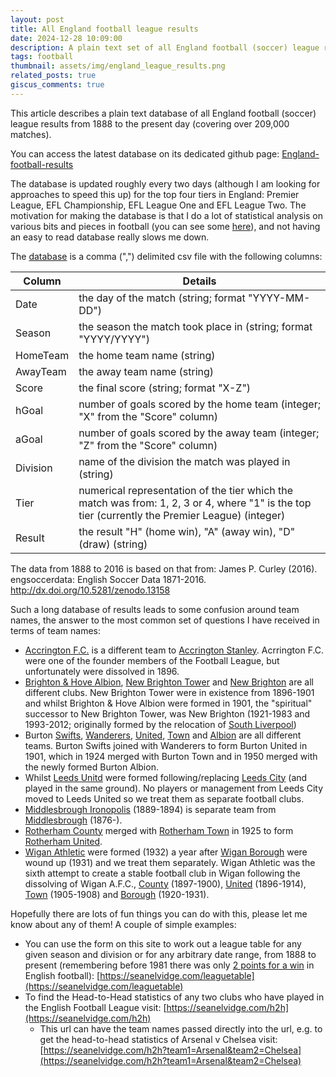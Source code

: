 ```yaml
---
layout: post
title: All England football league results
date: 2024-12-28 10:09:00
description: A plain text set of all England football (soccer) league results from 1888 to present.
tags: football
thumbnail: assets/img/england_league_results.png
related_posts: true
giscus_comments: true
---
```


This article describes a plain text database of all England football (soccer) league results from 1888 to the present day (covering over 209,000 matches).

You can access the latest database on its dedicated github page: [England-football-results](https://github.com/seanelvidge/England-football-results/tree/main)

The database is updated roughly every two days (although I am looking for approaches to speed this up) for the top four tiers in England: Premier League, EFL Championship, EFL League One and EFL League Two. The motivation for making the database is that I do a lot of statistical analysis on various bits and pieces in football (you can see some [here](https://seanelvidge.com/articles/tag/football/)), and not having an easy to read database really slows me down.

The [database](https://github.com/seanelvidge/England-football-results/tree/main) is a comma (",") delimited csv file with the following columns:

| Column   | Details                                                                                                                                         |
| -------- | ----------------------------------------------------------------------------------------------------------------------------------------------- |
| Date     | the day of the match (string; format "YYYY-MM-DD")                                                                                              |
| Season   | the season the match took place in (string; format "YYYY/YYYY")                                                                                 |
| HomeTeam | the home team name (string)                                                                                                                     |
| AwayTeam | the away team name (string)                                                                                                                     |
| Score    | the final score (string; format "X-Z")                                                                                                          |
| hGoal    | number of goals scored by the home team (integer; "X" from the "Score" column)                                                                  |
| aGoal    | number of goals scored by the away team (integer; "Z" from the "Score" column)                                                                  |
| Division | name of the division the match was played in (string)                                                                                           |
| Tier     | numerical representation of the tier which the match was from: 1, 2, 3 or 4, where "1" is the top tier (currently the Premier League) (integer) |
| Result   | the result "H" (home win), "A" (away win), "D" (draw) (string)                                                                                  |

The data from 1888 to 2016 is based on that from:
James P. Curley (2016). engsoccerdata: English Soccer Data 1871-2016. http://dx.doi.org/10.5281/zenodo.13158

Such a long database of results leads to some confusion around team names, the answer to the most common set of questions I have received in terms of team names:

- [Accrington F.C.](https://en.wikipedia.org/wiki/Accrington_F.C.) is a different team to [Accrington Stanley](https://en.wikipedia.org/wiki/Accrington_Stanley_F.C.). Acrrington F.C. were one of the founder members of the Football League, but unfortunately were dissolved in 1896.
- [Brighton & Hove Albion](https://en.wikipedia.org/wiki/Brighton_%26_Hove_Albion_F.C.), [New Brighton Tower](https://en.wikipedia.org/wiki/New_Brighton_Tower_F.C.) and [New Brighton](https://en.wikipedia.org/wiki/New_Brighton_A.F.C.) are all different clubs. New Brighton Tower were in existence from 1896-1901 and whilst Brighton & Hove Albion were formed in 1901, the "spiritual" successor to New Brighton Tower, was New Brighton (1921-1983 and 1993-2012; originally formed by the relocation of [South Liverpool](<https://en.wikipedia.org/wiki/South_Liverpool_F.C._(1890s)>))
- Burton [Swifts](https://en.wikipedia.org/wiki/Burton_Swifts_F.C.), [Wanderers](https://en.wikipedia.org/wiki/Burton_Wanderers_F.C.), [United](https://en.wikipedia.org/wiki/Burton_United_F.C.), [Town](https://en.wikipedia.org/wiki/Burton_Town_F.C.) and [Albion](https://en.wikipedia.org/wiki/Burton_Albion_F.C.) are all different teams. Burton Swifts joined with Wanderers to form Burton United in 1901, which in 1924 merged with Burton Town and in 1950 merged with the newly formed Burton Albion.
- Whilst [Leeds Unitd](https://en.wikipedia.org/wiki/Leeds_United_F.C.) were formed following/replacing [Leeds City](https://en.wikipedia.org/wiki/Leeds_City_F.C.) (and played in the same ground). No players or management from Leeds City moved to Leeds United so we treat them as separate football clubs.
- [Middlesbrough Ironopolis](https://en.wikipedia.org/wiki/Middlesbrough_Ironopolis_F.C.) (1889-1894) is separate team from [Middlesbrough](https://en.wikipedia.org/wiki/Middlesbrough_F.C.) (1876-).
- [Rotherham County](https://en.wikipedia.org/wiki/Rotherham_County_F.C.) merged with [Rotherham Town](<https://en.wikipedia.org/wiki/Rotherham_Town_F.C._(1899)>) in 1925 to form [Rotherham United](https://en.wikipedia.org/wiki/Rotherham_United_F.C.).
- [Wigan Athletic](https://en.wikipedia.org/wiki/Wigan_Athletic_F.C.) were formed (1932) a year after [Wigan Borough](https://en.wikipedia.org/wiki/Wigan_Borough_F.C.) were wound up (1931) and we treat them separately. Wigan Athletic was the sixth attempt to create a stable football club in Wigan following the dissolving of Wigan A.F.C., [County](https://en.wikipedia.org/wiki/Wigan_County_F.C.) (1897-1900), [United](https://en.wikipedia.org/wiki/Wigan_United_A.F.C.) (1896-1914), [Town](https://en.wikipedia.org/wiki/Wigan_Town_A.F.C.) (1905-1908) and [Borough](https://en.wikipedia.org/wiki/Wigan_Borough_F.C.) (1920-1931).

Hopefully there are lots of fun things you can do with this, please let me know about any of them! A couple of simple examples:

- You can use the form on this site to work out a league table for any given season and division or for any arbitrary date range, from 1888 to present (remembering before 1981 there was only [2 points for a win](https://en.wikipedia.org/wiki/Three_points_for_a_win) in English football): [https://seanelvidge.com/leaguetable](https://seanelvidge.com/leaguetable)
- To find the Head-to-Head statistics of any two clubs who have played in the English Football League visit: [https://seanelvidge.com/h2h](https://seanelvidge.com/h2h)
  - This url can have the team names passed directly into the url, e.g. to get the head-to-head statistics of Arsenal v Chelsea visit: [https://seanelvidge.com/h2h?team1=Arsenal&team2=Chelsea](https://seanelvidge.com/h2h?team1=Arsenal&team2=Chelsea)
